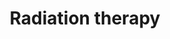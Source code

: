---
layout: category
title: Radiation therapy
layout: category
permalink: /categories/Rad/
taxonomy: Radidation
entries_layout: list (default) #, grid

---